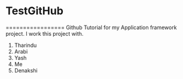 # TestGitHub
=================
Github Tutorial for my Application framework project. I work this project with.
1. Tharindu
2. Arabi
3. Yash
4. Me
5. Denakshi

